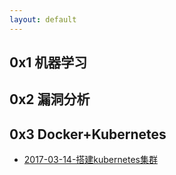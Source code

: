 ```yaml
---
layout: default
---
```


## 0x1 机器学习

## 0x2 漏洞分析

## 0x3 Docker+Kubernetes

* [2017-03-14-搭建kubernetes集群](2017-03-14-kubernets_setup)


